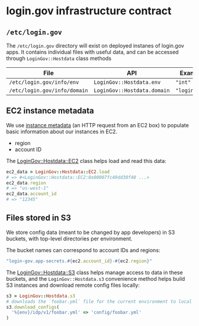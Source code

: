 # login.gov infrastructure contract

## `/etc/login.gov`

The `/etc/login.gov` directory will exist on deployed instanes of login.gov apps. It contains individual files with useful data, and can be accessed through `LoginGov::Hostdata` class methods

| File | API | Example |
| ---- | --- | ------- |
| `/etc/login.gov/info/env` | `LoginGov::Hostdata.env` | `"int"` |
| `/etc/login.gov/info/domain` | `LoginGov::Hostdata.domain` | `"login.gov"` |

## EC2 instance metadata

We use [instance metadata][instance-metadata] (an HTTP request from an EC2 box) to populate basic information about our instances in EC2.

- region
- account ID

The [LoginGov::Hostdata::EC2](../lib/login_gov/hostdata/ec2.rb) class helps load and read this data:

```ruby
ec2_data = LoginGov::Hostdata::EC2.load
# => #<LoginGov::Hostdata::EC2:0x00007fc49dd30f40 ...>
ec2_data.region
# => "us-west-1"
ec2_data.account_id
# => "12345"
```

[instance-metadata]: http://docs.aws.amazon.com/AWSEC2/latest/UserGuide/ec2-instance-metadata.html

## Files stored in S3

We store config data (meant to be changed by app developers) in S3 buckets, with top-level directories per environment.

The bucket names can correspond to account IDs and regions:

```ruby
"login-gov.app-secrets.#{ec2.account_id}-#{ec2.region}"
```

The [LoginGov::Hostdata::S3](../lib/login_gov/hostdata/s3.rb) class helps manage access to data in these buckets, and the `LoginGov::Hostdata.s3` convenience method helps build S3 instances and download remote config files locally:

```ruby
s3 = LoginGov::Hostdata.s3
# downloads the `foobar.yml` file for the current environment to local path `config/foobar.yml`
s3.download_configs(
  '%{env}/idp/v1/foobar.yml' => 'config/foobar.yml'
)
```
